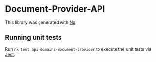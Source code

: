 # Document-Provider-API

This library was generated with [Nx](https://nx.dev).

## Running unit tests

Run `nx test api-domains-document-provider` to execute the unit tests via [Jest](https://jestjs.io).
